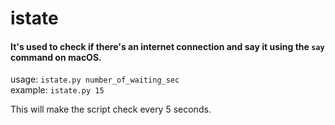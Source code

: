 # istate
#### It's used to check if there's an internet connection and say it using the `say` command on macOS.

usage: `istate.py number_of_waiting_sec` <br>
example: `istate.py 15`

This will make the script check every 5 seconds.
